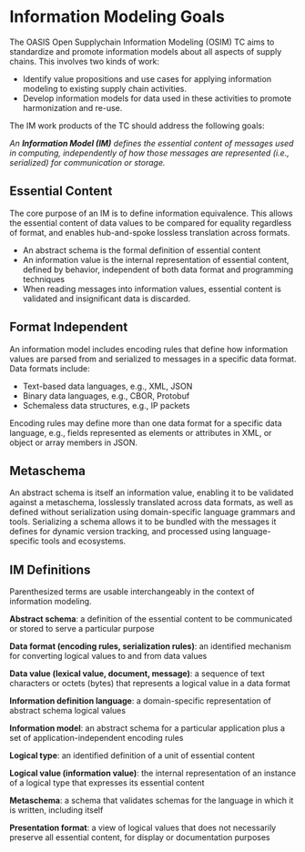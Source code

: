 # Information Modeling Goals
The OASIS Open Supplychain Information Modeling (OSIM) TC aims to standardize and
promote information models about all aspects of supply chains. This involves two kinds
of work:
* Identify value propositions and use cases for applying information modeling to existing
supply chain activities.
* Develop information models for data used in these activities to promote harmonization and re-use.

The IM work products of the TC should address the following goals:

*An **Information Model (IM)** defines the essential content of messages used in computing,
independently of how those messages are represented (i.e., serialized) for communication or storage.*

## Essential Content 
The core purpose of an IM is to define information equivalence. This allows the essential content
of data values to be compared for equality regardless of format, and enables hub-and-spoke
lossless translation across formats. 
* An abstract schema is the formal definition of essential content 
* An information value is the internal representation of essential content, defined by behavior,
independent of both data format and programming techniques 
* When reading messages into information values, essential content is validated and insignificant
data is discarded. 

## Format Independent 
An information model includes encoding rules that define how information values are parsed from
and serialized to messages in a specific data format. Data formats include:
* Text-based data languages, e.g., XML, JSON 
* Binary data languages, e.g., CBOR, Protobuf 
* Schemaless data structures, e.g., IP packets 

Encoding rules may define more than one data format for a specific data language,
e.g., fields represented as elements or attributes in XML, or object or array members in JSON. 

## Metaschema 
An abstract schema is itself an information value, enabling it to be validated against
a metaschema, losslessly translated across data formats, as well as defined without
serialization using domain-specific language grammars and tools.
Serializing a schema allows it to be bundled with the messages it defines for dynamic
version tracking, and processed using language-specific tools and ecosystems.

## IM Definitions
Parenthesized terms are usable interchangeably in the context of information modeling.

**Abstract schema**: a definition of the essential content to be communicated or stored
to serve a particular purpose

**Data format (encoding rules, serialization rules)**: an identified mechanism for converting logical values
to and from data values

**Data value (lexical value, document, message)**: a sequence of text characters or octets (bytes)
that represents a logical value in a data format

**Information definition language**: a domain-specific representation of abstract schema logical values 

**Information model**: an abstract schema for a particular application plus a set of
application-independent encoding rules

**Logical type**: an identified definition of a unit of essential content 

**Logical value (information value)**: the internal representation of an instance of
a logical type that expresses its essential content 

**Metaschema**: a schema that validates schemas for the language in which it is written, including itself 

**Presentation format**: a view of logical values that does not necessarily preserve
all essential content, for display or documentation purposes
